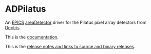 ADPilatus
===========
An 
[EPICS](http://www.aps.anl.gov/epics/) 
[areaDetector](http://cars.uchicago.edu/software/epics/areaDetector.html) 
driver for the Pilatus pixel array detectors from 
[Dectris](http://www.dectris.com).

This is the
[documentation](http://cars.uchicago.edu/software/epics/pilatusDoc.html).

This is the 
[release notes and links to source and binary releases](RELEASE.md).
